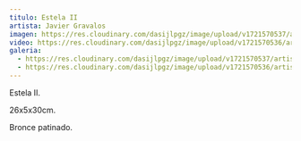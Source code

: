 ```yaml
---
titulo: Estela II
artista: Javier Gravalos
imagen: https://res.cloudinary.com/dasijlpgz/image/upload/v1721570537/artistas/Javier%20Gravalos/Estela%20II/P1100040.jpg
video: https://res.cloudinary.com/dasijlpgz/image/upload/v1721570536/artistas/Javier%20Gravalos/Estela%20II/P1100039.jpg
galeria:
  - https://res.cloudinary.com/dasijlpgz/image/upload/v1721570537/artistas/Javier%20Gravalos/Estela%20II/P1100040.jpg
  - https://res.cloudinary.com/dasijlpgz/image/upload/v1721570536/artistas/Javier%20Gravalos/Estela%20II/P1100039.jpg
---
```

Estela II.

26x5x30cm.

Bronce patinado.
